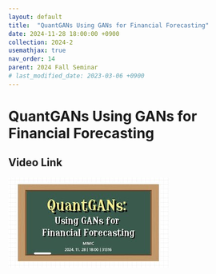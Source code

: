 ```yaml
---
layout: default
title:  "QuantGANs Using GANs for Financial Forecasting"
date: 2024-11-28 18:00:00 +0900
collection: 2024-2
usemathjax: true
nav_order: 14
parent: 2024 Fall Seminar
# last_modified_date: 2023-03-06 +0900
---
```

# QuantGANs Using GANs for Financial Forecasting
<!-- ## <center> Abstract </center>
Francis Guthrie claimed in 1852 the four color problem. We
proof two essential lemmas and then solve six color problem. We expand
the proof of six color problem into five, four color problem. Kempe
published this proof in 1879. However the flaw was discovered in 1890
by Heawood. Although flawed, Kempe’s idea was used as one of a basic
tool. -->
## Video Link

[![Video Label](pictures/14_gans.jpg)](https://www.youtube.com/watch?v=tpGiUekBvhM)

<!-- ## PDF Download -->

<!-- <a target='_blank' href='../2024-1/2024-1_download/crime.pdf'>What is Counting? PDF</a> -->
